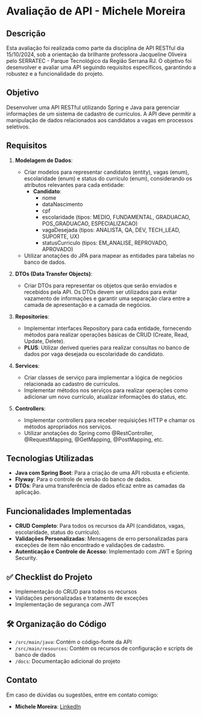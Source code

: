 # Avaliação de API - Michele Moreira

## Descrição

Esta avaliação foi realizada como parte da disciplina de API RESTful dia 15/10/2024, sob a orientação da brilhante professora Jacqueline Oliveira pelo SERRATEC - Parque Tecnológico da Região Serrana RJ. O objetivo foi desenvolver e avaliar uma API seguindo requisitos específicos, garantindo a robustez e a funcionalidade do projeto.

## Objetivo

Desenvolver uma API RESTful utilizando Spring e Java para gerenciar informações de um sistema de cadastro de currículos. A API deve permitir a manipulação de dados relacionados aos candidatos a vagas em processos seletivos.

## Requisitos

1. **Modelagem de Dados**:
   - Criar modelos para representar candidatos (entity), vagas (enum), escolaridade (enum) e status do currículo (enum), considerando os atributos relevantes para cada entidade:
     - **Candidato**:
       - nome
       - dataNascimento
       - cpf
       - escolaridade (tipos: MEDIO, FUNDAMENTAL, GRADUACAO, POS_GRADUACAO, ESPECIALIZACAO)
       - vagaDesejada (tipos: ANALISTA, QA, DEV, TECH_LEAD, SUPORTE, UX)
       - statusCurriculo (tipos: EM_ANALISE, REPROVADO, APROVADO)
   - Utilizar anotações do JPA para mapear as entidades para tabelas no banco de dados.

2. **DTOs (Data Transfer Objects)**:
   - Criar DTOs para representar os objetos que serão enviados e recebidos pela API. Os DTOs devem ser utilizados para evitar vazamento de informações e garantir uma separação clara entre a camada de apresentação e a camada de negócios.

3. **Repositories**:
   - Implementar interfaces Repository para cada entidade, fornecendo métodos para realizar operações básicas de CRUD (Create, Read, Update, Delete).
   - **PLUS**: Utilizar derived queries para realizar consultas no banco de dados por vaga desejada ou escolaridade do candidato.

4. **Services**:
   - Criar classes de serviço para implementar a lógica de negócios relacionada ao cadastro de currículos.
   - Implementar métodos nos serviços para realizar operações como adicionar um novo currículo, atualizar informações do status, etc.

5. **Controllers**:
   - Implementar controllers para receber requisições HTTP e chamar os métodos apropriados nos serviços.
   - Utilizar anotações do Spring como @RestController, @RequestMapping, @GetMapping, @PostMapping, etc.

## Tecnologias Utilizadas

- **Java com Spring Boot**: Para a criação de uma API robusta e eficiente.
- **Flyway**: Para o controle de versão do banco de dados.
- **DTOs**: Para uma transferência de dados eficaz entre as camadas da aplicação.

## Funcionalidades Implementadas

- **CRUD Completo**: Para todos os recursos da API (candidatos, vagas, escolaridade, status do currículo).
- **Validações Personalizadas**: Mensagens de erro personalizadas para exceções de item não encontrado e validações de cadastro.
- **Autenticação e Controle de Acesso**: Implementado com JWT e Spring Security.

## ✅ Checklist do Projeto

- Implementação do CRUD para todos os recursos
- Validações personalizadas e tratamento de exceções
- Implementação de segurança com JWT

## 🛠️ Organização do Código

- `/src/main/java`: Contém o código-fonte da API
- `/src/main/resources`: Contém os recursos de configuração e scripts de banco de dados
- `/docs`: Documentação adicional do projeto

## Contato

Em caso de dúvidas ou sugestões, entre em contato comigo:

- **Michele Moreira**: [LinkedIn](https://www.linkedin.com/in/michelemoreira-s/)

